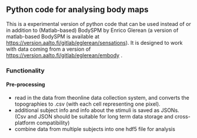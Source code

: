 ## Python code for analysing body maps

This is a experimental version of python code that can be used instead of or in addition to (Matlab-based) BodySPM by Enrico Glerean (a version of matlab-based BodySPM is available at https://version.aalto.fi/gitlab/eglerean/sensations). 
It is designed to work with data coming from a version of https://version.aalto.fi/gitlab/eglerean/embody . 

### Functionality
#### Pre-processing
 - read in the data from theonline data collection system, and converts the topographies to .csv (with each cell representing one pixel). 
 - additional subject info and info about the stimuli is saved as JSONs. (Csv and JSON should be suitable for long term data storage and cross-platform compatibility)
 - combine data from multiple subjects into one hdf5 file for analysis
